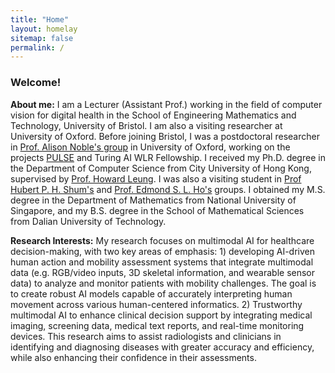 ```yaml
---
title: "Home"
layout: homelay
sitemap: false
permalink: /
---
```


### Welcome!
<b>About me:</b> I am a Lecturer (Assistant Prof.) working in the field of computer vision for digital health in the School of Engineering Mathematics and Technology, University of Bristol. I am also a visiting researcher at University of Oxford. Before joining Bristol, I was a postdoctoral researcher in <a href="https://eng.ox.ac.uk/biomedical-image-analysis/noble-group/">Prof. Alison Noble's group<a> in University of Oxford, working on the projects <a href="https://eng.ox.ac.uk/pulse/">PULSE</a> and Turing AI WLR Fellowship. I received my Ph.D. degree in the Department of Computer Science from City University of Hong Kong, supervised by <a href="https://www.cs.cityu.edu.hk/~howard/brief-bio.html">Prof. Howard Leung</a>. I was also a visiting student in <a href="http://hubertshum.com/">Prof Hubert P. H. Shum's</a> and <a href="https://www.edho.net/">Prof. Edmond S. L. Ho's</a> groups. I obtained my M.S. degree in the Department of Mathematics from National University of Singapore, and my B.S. degree in the School of Mathematical Sciences from Dalian University of Technology.


<!--<p style="font-size=18px;"><b>I am currently open for PhD applications, details please find <a href="https://www.findaphd.com/phds/project/multimodal-ai-for-healthcare-data-analysis/?p179042">here</a>. Possible scholarship opportunities: <a href="https://www.bristol.ac.uk/science-engineering/postgraduate-research/pgr-scholarships/">UoB scholarship/EPSRC DLA Award</a>, <a href="https://www.linkedin.com/feed/update/urn:li:activity:7275202799821352960/">PhD studentships</a></p>-->


<b>Research Interests:</b> My research focuses on multimodal AI for healthcare decision-making, with two key areas of emphasis: 1) developing AI-driven human action and mobility assessment systems that integrate multimodal data (e.g. RGB/video inputs, 3D skeletal information, and wearable sensor data) to analyze and monitor patients with mobility challenges. The goal is to create robust AI models capable of accurately interpreting human movement across various human-centered informatics. 2) Trustworthy multimodal AI to enhance clinical decision support by integrating medical imaging, screening data, medical text reports, and real-time monitoring devices. This research aims to assist radiologists and clinicians in identifying and diagnosing diseases with greater accuracy and efficiency, while also enhancing their confidence in their assessments. 
